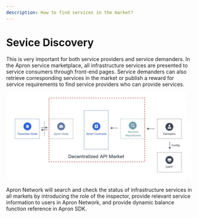 ```yaml
---
description: How to find services in the market?
---
```


# Sevice Discovery

This is very important for both service providers and service demanders. In the Apron service marketplace, all infrastructure services are presented to service consumers through front-end pages. Service demanders can also retrieve corresponding services in the market or publish a reward for service requirements to find service providers who can provide services.&#x20;

![Service Discovery](../.gitbook/assets/WX20201217-150733@2x.png)

Apron Network will search and check the status of infrastructure services in all markets by introducing the role of the inspector, provide relevant service information to users in Apron Network, and provide dynamic balance function reference in Apron SDK.
